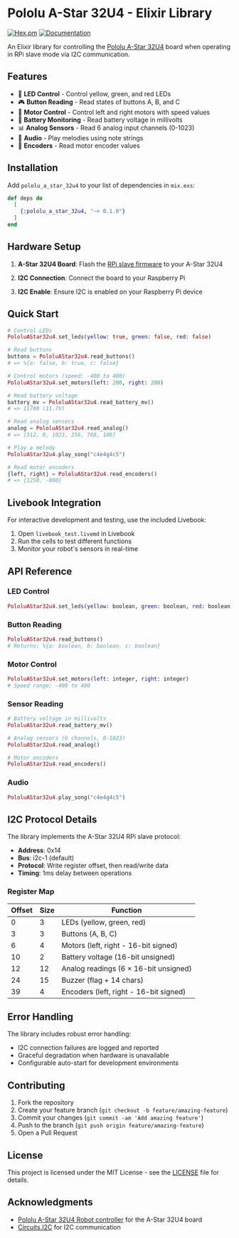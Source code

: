 # Pololu A-Star 32U4 - Elixir Library

[![Hex.pm](https://img.shields.io/hexpm/v/pololu_a_star_32u4.svg)](https://hex.pm/packages/pololu_a_star_32u4)
[![Documentation](https://img.shields.io/badge/docs-hexdocs-blue.svg)](https://hexdocs.pm/pololu_a_star_32u4)

An Elixir library for controlling the [Pololu A-Star 32U4](https://www.pololu.com/category/149/a-star-32u4-programmable-controllers) board when operating in RPi slave mode via I2C communication.

## Features

- 🚦 **LED Control** - Control yellow, green, and red LEDs
- 🎮 **Button Reading** - Read states of buttons A, B, and C
- 🚗 **Motor Control** - Control left and right motors with speed values
- 🔋 **Battery Monitoring** - Read battery voltage in millivolts
- 📊 **Analog Sensors** - Read 6 analog input channels (0-1023)
- 🎵 **Audio** - Play melodies using note strings
- 📏 **Encoders** - Read motor encoder values

## Installation

Add `pololu_a_star_32u4` to your list of dependencies in `mix.exs`:

```elixir
def deps do
  [
    {:pololu_a_star_32u4, "~> 0.1.0"}
  ]
end
```

## Hardware Setup

1. **A-Star 32U4 Board**: Flash the [RPi slave firmware](https://github.com/pololu/pololu-rpi-slave-arduino-library/blob/master/examples/AStarRPiSlaveDemo/AStarRPiSlaveDemo.ino) to your A-Star 32U4
2. **I2C Connection**: Connect the board to your Raspberry Pi

3. **I2C Enable**: Ensure I2C is enabled on your Raspberry Pi device

## Quick Start

```elixir
# Control LEDs
PololuAStar32u4.set_leds(yellow: true, green: false, red: false)

# Read buttons
buttons = PololuAStar32u4.read_buttons()
# => %{a: false, b: true, c: false}

# Control motors (speed: -400 to 400)
PololuAStar32u4.set_motors(left: 200, right: 200)

# Read battery voltage
battery_mv = PololuAStar32u4.read_battery_mv()
# => 11700 (11.7V)

# Read analog sensors
analog = PololuAStar32u4.read_analog()
# => [512, 0, 1023, 256, 768, 100]

# Play a melody
PololuAStar32u4.play_song("c4e4g4c5")

# Read motor encoders
{left, right} = PololuAStar32u4.read_encoders()
# => {1250, -800}
```

## Livebook Integration

For interactive development and testing, use the included Livebook:

1. Open `livebook_test.livemd` in Livebook
2. Run the cells to test different functions
3. Monitor your robot's sensors in real-time

## API Reference

### LED Control

```elixir
PololuAStar32u4.set_leds(yellow: boolean, green: boolean, red: boolean)
```

### Button Reading

```elixir
PololuAStar32u4.read_buttons()
# Returns: %{a: boolean, b: boolean, c: boolean}
```

### Motor Control

```elixir
PololuAStar32u4.set_motors(left: integer, right: integer)
# Speed range: -400 to 400
```

### Sensor Reading

```elixir
# Battery voltage in millivolts
PololuAStar32u4.read_battery_mv()

# Analog sensors (6 channels, 0-1023)
PololuAStar32u4.read_analog()

# Motor encoders
PololuAStar32u4.read_encoders()
```

### Audio

```elixir
PololuAStar32u4.play_song("c4e4g4c5")
```

## I2C Protocol Details

The library implements the A-Star 32U4 RPi slave protocol:

- **Address**: 0x14
- **Bus**: i2c-1 (default)
- **Protocol**: Write register offset, then read/write data
- **Timing**: 1ms delay between operations

### Register Map

| Offset | Size | Function |
|--------|------|----------|
| 0      | 3    | LEDs (yellow, green, red) |
| 3      | 3    | Buttons (A, B, C) |
| 6      | 4    | Motors (left, right - 16-bit signed) |
| 10     | 2    | Battery voltage (16-bit unsigned) |
| 12     | 12   | Analog readings (6 × 16-bit unsigned) |
| 24     | 15   | Buzzer (flag + 14 chars) |
| 39     | 4    | Encoders (left, right - 16-bit signed) |

## Error Handling

The library includes robust error handling:

- I2C connection failures are logged and reported
- Graceful degradation when hardware is unavailable
- Configurable auto-start for development environments

## Contributing

1. Fork the repository
2. Create your feature branch (`git checkout -b feature/amazing-feature`)
3. Commit your changes (`git commit -am 'Add amazing feature'`)
4. Push to the branch (`git push origin feature/amazing-feature`)
5. Open a Pull Request

## License

This project is licensed under the MIT License - see the [LICENSE](LICENSE) file for details.

## Acknowledgments

- [Pololu A-Star 32U4 Robot controller](https://www.pololu.com/docs/0J66) for the A-Star 32U4 board
- [Circuits.I2C](https://hex.pm/packages/circuits_i2c) for I2C communication

